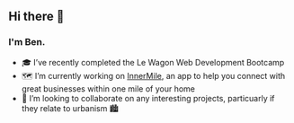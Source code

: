 ## Hi there 👋
### I'm Ben.

- 🎓 I’ve recently completed the Le Wagon Web Development Bootcamp 
- 🗺 I’m currently working on [InnerMile](https://www.innermile.org), an app to help you connect with great businesses within one mile of your home
- 👯 I’m looking to collaborate on any interesting projects, particuarly if they relate to urbanism 🏙
